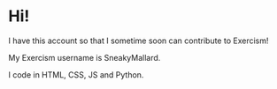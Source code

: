 # Hi!

I have this account so that I sometime soon can contribute to Exercism! 

My Exercism username is SneakyMallard.

I code in HTML, CSS, JS and Python.
